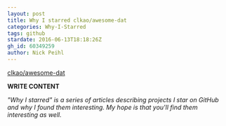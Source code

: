 ```yaml
---
layout: post
title: Why I starred clkao/awesome-dat
categories: Why-I-Starred
tags: github
stardate: 2016-06-13T18:18:26Z
gh_id: 60349259
author: Nick Peihl
---
```


[clkao/awesome-dat](star.repo.html_url)

**WRITE CONTENT**

*"Why I starred" is a series of articles describing projects I star on GitHub and why I found them interesting. My hope is that you'll find them interesting as well.*


